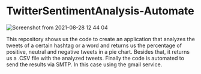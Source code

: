 # TwitterSentimentAnalysis-Automate

![Screenshot from 2021-08-28 12 44 04](https://user-images.githubusercontent.com/77750560/131233609-43ec29ec-9565-4263-a75f-d8f5b2c0d385.jpeg)

This repository shows us the code to create an application that analyzes the tweets of a certain hashtag or a word and returns us the percentage of positive, neutral and negative tweets in a pie chart. Besides that, it returns us a .CSV file with the analyzed tweets. Finally the code is automated to send the results via SMTP. In this case using the gmail service.
